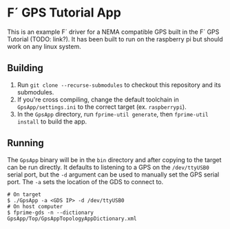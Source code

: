 # F´ GPS Tutorial App

This is an example F´ driver for a NEMA compatible GPS built in the F´ GPS Tutorial (TODO: link?).
It has been built to run on the raspberry pi but should work on any linux system.

## Building

1. Run `git clone --recurse-submodules` to checkout this repository and its submodules.
2. If you're cross compiling, change the default toolchain in `GpsApp/settings.ini` to the correct
   target (ex. `raspberrypi`).
3. In the `GpsApp` directory, run `fprime-util generate`, then `fprime-util install` to build the app.

## Running

The `GpsApp` binary will be in the `bin` directory and after copying to the target can be run
directly. It defaults to listening to a GPS on the `/dev/ttyUSB0` serial port, but the `-d` argument
can be used to manually set the GPS serial port. The `-a` sets the location of the GDS to connect
to.

```shell
# On target
$ ./GpsApp -a <GDS IP> -d /dev/ttyUSB0
# On host computer
$ fprime-gds -n --dictionary GpsApp/Top/GpsAppTopologyAppDictionary.xml
```
